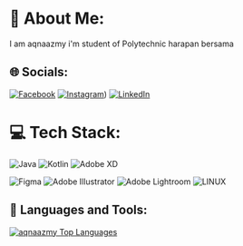 # 💫 About Me:
I am aqnaazmy i'm student of Polytechnic harapan bersama

## 🌐 Socials:
[![Facebook](https://img.shields.io/badge/Facebook-%231877F2.svg?logo=Facebook&logoColor=white)](https://facebook.com/aqna.azmi) [![Instagram](https://img.shields.io/badge/Instagram-%23E4405F.svg?logo=Instagram&logoColor=white)](https://instagram.com/ydharyndi_yud?igshid=MzNlNGNkZWQ4Mg==)) [![LinkedIn](https://img.shields.io/badge/LinkedIn-%230077B5.svg?logo=linkedin&logoColor=white)](https://www.linkedin.com/in/yudha-aryandi-6326aa256/)  

# 💻 Tech Stack:
![Java](https://img.shields.io/badge/java-%23ED8B00.svg?style=plastic&logo=java&logoColor=white) ![Kotlin](https://img.shields.io/badge/kotlin-%230095D5.svg?style=plastic&logo=kotlin&logoColor=white) ![Adobe XD](https://img.shields.io/badge/Adobe%20XD-470137?style=plastic&logo=Adobe%20XD&logoColor=#FF61F6) 	

![Figma](https://img.shields.io/badge/figma-%23F24E1E.svg?style=plastic&logo=figma&logoColor=white) ![Adobe Illustrator](https://img.shields.io/badge/adobeillustrator-%23FF9A00.svg?style=plastic&logo=adobeillustrator&logoColor=white) ![Adobe Lightroom](https://img.shields.io/badge/Adobe%20Lightroom-31A8FF.svg?style=plastic&logo=Adobe%20Lightroom&logoColor=white) ![LINUX](https://img.shields.io/badge/Linux-FCC624?style=plastic&logo=linux&logoColor=black)

## 🚀 Languages and Tools:

<a href="https://github.com/aqnaazmy">
<img alt="aqnaazmy Top Languages" src="https://github-readme-stats.vercel.app/api/top-langs/?username=aqnaazmy&langs_count=8&count_private=true&layout=compact&theme=react&hide_border=true&bg_color=0D1117" />
</a>
